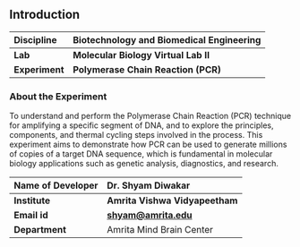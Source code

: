
## Introduction


<b>Discipline | <b>Biotechnology and Biomedical Engineering
:--|:--|
<b> Lab | <b> Molecular Biology Virtual Lab II 
<b> Experiment|     <b> Polymerase Chain Reaction (PCR)


### About the Experiment 

To understand and perform the Polymerase Chain Reaction (PCR) technique for amplifying a specific segment of DNA, and to explore the principles, components, and thermal cycling steps involved in the process. This experiment aims to demonstrate how PCR can be used to generate millions of copies of a target DNA sequence, which is fundamental in molecular biology applications such as genetic analysis, diagnostics, and research.

<b>Name of Developer | <b> Dr. Shyam Diwakar 
:--|:--|
<b> Institute | <b>  Amrita Vishwa Vidyapeetham
<b> Email id|     <b>  shyam@amrita.edu
<b> Department |  Amrita Mind Brain Center



